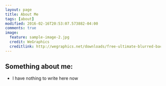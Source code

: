 ```yaml
---
layout: page
title: About Me
tags: [about]
modified: 2016-02-16T20:53:07.573882-04:00
comments: true
image:
  feature: sample-image-2.jpg
  credit: WeGraphics
  creditlink: http://wegraphics.net/downloads/free-ultimate-blurred-background-pack/
---
```



## Something about me:

* I have nothing to write here now
